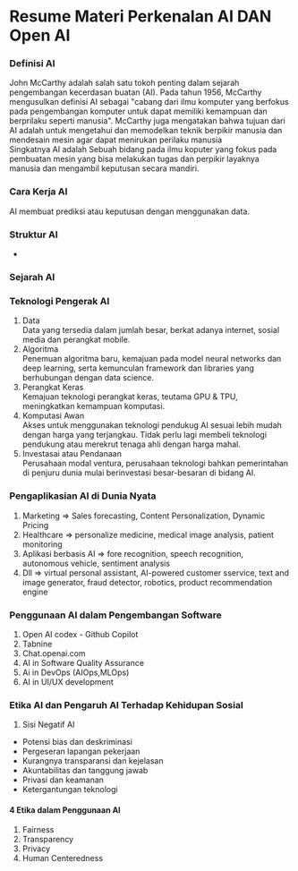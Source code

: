 # Resume Materi Perkenalan AI DAN Open AI

### Definisi AI

John McCarthy adalah salah satu tokoh penting dalam sejarah pengembangan kecerdasan buatan (AI). Pada tahun 1956, McCarthy mengusulkan definisi AI sebagai "cabang dari ilmu komputer yang berfokus pada pengembangan komputer untuk dapat memiliki kemampuan dan berprilaku seperti manusia". McCarthy juga mengatakan bahwa tujuan dari AI adalah untuk mengetahui dan memodelkan teknik berpikir manusia dan mendesain mesin agar dapat menirukan perilaku manusia
<br />
Singkatnya AI adalah Sebuah bidang pada ilmu koputer yang fokus pada pembuatan mesin yang bisa melakukan tugas dan perpikir layaknya manusia dan mengambil keputusan secara mandiri.

### Cara Kerja AI

AI membuat prediksi atau keputusan dengan menggunakan data.

### Struktur AI

-

### Sejarah AI

### Teknologi Pengerak AI

1. Data
   <br/>
   Data yang tersedia dalam jumlah besar, berkat adanya internet, sosial media dan perangkat mobile.
2. Algoritma
   <br/>
   Penemuan algoritma baru, kemajuan pada model neural networks dan deep learning, serta kemunculan framework dan libraries yang berhubungan dengan data science.
3. Perangkat Keras
   <br/>
   Kemajuan teknologi perangkat keras, teutama GPU & TPU, meningkatkan kemampuan komputasi.
4. Komputasi Awan
   <br/>
   Akses untuk menggunakan teknologi pendukug AI sesuai lebih mudah dengan harga yang terjangkau. Tidak perlu lagi membeli teknologi pendukung atau merekrut tenaga ahli dengan harga mahal.
5. Investasai atau Pendanaan
   <br/>
   Perusahaan modal ventura, perusahaan teknologi bahkan pemerintahan di penjuru dunia mulai berinvestasi besar-besaran di bidang AI.

### Pengaplikasian AI di Dunia Nyata

1. Marketing => Sales forecasting, Content Personalization, Dynamic Pricing
2. Healthcare => personalize medicine, medical image analysis, patient monitoring
3. Aplikasi berbasis AI => fore recognition, speech recognition, autonomous vehicle, sentiment analysis
4. Dll => virtual personal assistant, AI-powered customer sservice, text and image generator, fraud detector, robotics, product recommendation engine

### Penggunaan AI dalam Pengembangan Software

1. Open AI codex - Github Copilot
2. Tabnine
3. Chat.openai.com
4. AI in Software Quality Assurance
5. Ai in DevOps (AIOps,MLOps)
6. AI in UI/UX development

### Etika AI dan Pengaruh AI Terhadap Kehidupan Sosial

1. Sisi Negatif AI

- Potensi bias dan deskriminasi
- Pergeseran lapangan pekerjaan
- Kurangnya transparansi dan kejelasan
- Akuntabilitas dan tanggung jawab
- Privasi dan keamanan
- Ketergantungan teknologi

#### 4 Etika dalam Penggunaan AI

1. Fairness
2. Transparency
3. Privacy
4. Human Centeredness

